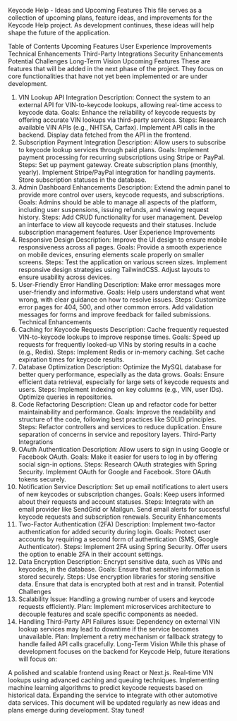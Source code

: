 Keycode Help - Ideas and Upcoming Features
This file serves as a collection of upcoming plans, feature ideas, and improvements for the Keycode Help project. As development continues, these ideas will help shape the future of the application.

Table of Contents
Upcoming Features
User Experience Improvements
Technical Enhancements
Third-Party Integrations
Security Enhancements
Potential Challenges
Long-Term Vision
Upcoming Features
These are features that will be added in the next phase of the project. They focus on core functionalities that have not yet been implemented or are under development.

1. VIN Lookup API Integration
   Description: Connect the system to an external API for VIN-to-keycode lookups, allowing real-time access to keycode data.
   Goals: Enhance the reliability of keycode requests by offering accurate VIN lookups via third-party services.
   Steps:
   Research available VIN APIs (e.g., NHTSA, Carfax).
   Implement API calls in the backend.
   Display data fetched from the API in the frontend.
2. Subscription Payment Integration
   Description: Allow users to subscribe to keycode lookup services through paid plans.
   Goals: Implement payment processing for recurring subscriptions using Stripe or PayPal.
   Steps:
   Set up payment gateway.
   Create subscription plans (monthly, yearly).
   Implement Stripe/PayPal integration for handling payments.
   Store subscription statuses in the database.
3. Admin Dashboard Enhancements
   Description: Extend the admin panel to provide more control over users, keycode requests, and subscriptions.
   Goals: Admins should be able to manage all aspects of the platform, including user suspensions, issuing refunds, and viewing request history.
   Steps:
   Add CRUD functionality for user management.
   Develop an interface to view all keycode requests and their statuses.
   Include subscription management features.
   User Experience Improvements
4. Responsive Design
   Description: Improve the UI design to ensure mobile responsiveness across all pages.
   Goals: Provide a smooth experience on mobile devices, ensuring elements scale properly on smaller screens.
   Steps:
   Test the application on various screen sizes.
   Implement responsive design strategies using TailwindCSS.
   Adjust layouts to ensure usability across devices.
5. User-Friendly Error Handling
   Description: Make error messages more user-friendly and informative.
   Goals: Help users understand what went wrong, with clear guidance on how to resolve issues.
   Steps:
   Customize error pages for 404, 500, and other common errors.
   Add validation messages for forms and improve feedback for failed submissions.
   Technical Enhancements
6. Caching for Keycode Requests
   Description: Cache frequently requested VIN-to-keycode lookups to improve response times.
   Goals: Speed up requests for frequently looked-up VINs by storing results in a cache (e.g., Redis).
   Steps:
   Implement Redis or in-memory caching.
   Set cache expiration times for keycode results.
7. Database Optimization
   Description: Optimize the MySQL database for better query performance, especially as the data grows.
   Goals: Ensure efficient data retrieval, especially for large sets of keycode requests and users.
   Steps:
   Implement indexing on key columns (e.g., VIN, user IDs).
   Optimize queries in repositories.
8. Code Refactoring
   Description: Clean up and refactor code for better maintainability and performance.
   Goals: Improve the readability and structure of the code, following best practices like SOLID principles.
   Steps:
   Refactor controllers and services to reduce duplication.
   Ensure separation of concerns in service and repository layers.
   Third-Party Integrations
9. OAuth Authentication
   Description: Allow users to sign in using Google or Facebook OAuth.
   Goals: Make it easier for users to log in by offering social sign-in options.
   Steps:
   Research OAuth strategies with Spring Security.
   Implement OAuth for Google and Facebook.
   Store OAuth tokens securely.
10. Notification Service
    Description: Set up email notifications to alert users of new keycodes or subscription changes.
    Goals: Keep users informed about their requests and account statuses.
    Steps:
    Integrate with an email provider like SendGrid or Mailgun.
    Send email alerts for successful keycode requests and subscription renewals.
    Security Enhancements
11. Two-Factor Authentication (2FA)
    Description: Implement two-factor authentication for added security during login.
    Goals: Protect user accounts by requiring a second form of authentication (SMS, Google Authenticator).
    Steps:
    Implement 2FA using Spring Security.
    Offer users the option to enable 2FA in their account settings.
12. Data Encryption
    Description: Encrypt sensitive data, such as VINs and keycodes, in the database.
    Goals: Ensure that sensitive information is stored securely.
    Steps:
    Use encryption libraries for storing sensitive data.
    Ensure that data is encrypted both at rest and in transit.
    Potential Challenges
13. Scalability
    Issue: Handling a growing number of users and keycode requests efficiently.
    Plan: Implement microservices architecture to decouple features and scale specific components as needed.
14. Handling Third-Party API Failures
    Issue: Dependency on external VIN lookup services may lead to downtime if the service becomes unavailable.
    Plan: Implement a retry mechanism or fallback strategy to handle failed API calls gracefully.
    Long-Term Vision
    While this phase of development focuses on the backend for Keycode Help, future iterations will focus on:

A polished and scalable frontend using React or Next.js.
Real-time VIN lookups using advanced caching and queuing techniques.
Implementing machine learning algorithms to predict keycode requests based on historical data.
Expanding the service to integrate with other automotive data services.
This document will be updated regularly as new ideas and plans emerge during development. Stay tuned!

